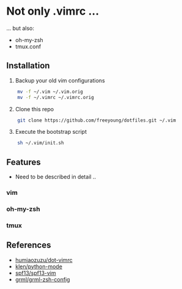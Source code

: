 Not only .vimrc ...
===================
... but also:
* oh-my-zsh
* tmux.conf

## Installation

1. Backup your old vim configurations

``` bash
    mv -f ~/.vim ~/.vim.orig
    mv -f ~/.vimrc ~/.vimrc.orig
```

2. Clone this repo

``` bash
    git clone https://github.com/freeyoung/dotfiles.git ~/.vim
```

3. Execute the bootstrap script

``` bash
    sh ~/.vim/init.sh
```

## Features

* Need to be described in detail ..

### vim

### oh-my-zsh

### tmux

## References

* [humiaozuzu/dot-vimrc](https://github.com/humiaozuzu/dot-vimrc)
* [klen/python-mode](https://github.com/klen/python-mode)
* [spf13/spf13-vim](https://github.com/spf13/spf13-vim)
* [grml/grml-zsh-config](http://git.grml.org/f/grml-etc-core/etc/zsh/zshrc)
